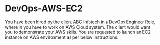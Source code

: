 # DevOps-AWS-EC2
You have been hired by the client ABC Infotech in a DevOps Engineer Role, where in you have to work on AWS Cloud system. The client would want you to demonstrate your AWS skills. You are requested to launch an EC2 instance on AWS environment as per below instructions.

